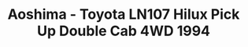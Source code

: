 ---
layout: product
title: "Aoshima - Toyota LN107 Hilux Pick Up Double Cab 4WD 1994"
price: "TBA" 
desc: "N/A"
img_path: "/assets/img/AO52280.webp"
brand: "N/A"
available: false
special_offer: false
new: false
soon: false
cat: "010000"
subcat: "013700"
subsubcat: "0N/A"
sifra: "AO52280"
popular: false
---
